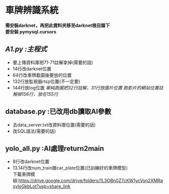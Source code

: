 ﻿# **車牌辨識系統**

 **需安裝darknet，再把此資料夾移至darknet根目錄下  
 要安裝 pymysql.cursors**

## _A1.py :主程式_

* 要上傳資料庫把71-71註解拿掉(需要的話)
* 14行改darknet位置
* 64行改車牌截圖後要放的位置
* 132行放監視器rtsp位置(不一定要)
* 144行放log位置
_單純跑圖把32行註解，31行放圖片位置
跑影片的網站位置註解掉156行，放在155行_

## database.py  :已改用db讀取AI參數

* 去data\_server.txt改資料庫位置(需要的話)
* 改SQL語法(需要的話)

## yolo\_all.py :AI處理return2main

* 8行改darknet位置
* 13.14行改num\_train跟car\_plate位置(已訓練好的車牌模型)  
下載車牌模組:https://drive.google.com/drive/folders/1L3OBn0Z7cKW1ycVsn2XMRaxyloGkbLot?usp=share_link




